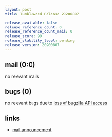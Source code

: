 ```yaml
---
layout: post
title: Tumbleweed Release 20200807

release_available: false
release_reference_count: 0
release_reference_count_mail: 0
release_score: 99
release_stability_level: pending
release_version: 20200807
---
```


## mail (0:0)

no relevant mails

## bugs (0)

<!--more-->

no relevant bugs due to [loss of bugzilla API access](https://bugzilla.opensuse.org/show_bug.cgi?id=1157722)



## links

- [mail announcement](https://lists.opensuse.org/opensuse-factory/2020-08/msg00073.html)
